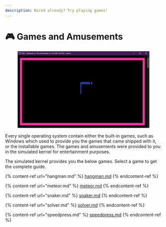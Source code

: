 ```yaml
---
description: Bored already? Try playing games!
---
```


# 🎮 Games and Amusements

<figure><img src="../../../.gitbook/assets/image (5).png" alt=""><figcaption></figcaption></figure>

Every single operating system contain either the built-in games, such as Windows which used to provide you the games that came shipped with it, or the installable games. The games and amusements were provided to you in the simulated kernel for entertainment purposes.

The simulated kernel provides you the below games. Select a game to get the complete guide.

{% content-ref url="hangman.md" %}
[hangman.md](hangman.md)
{% endcontent-ref %}

{% content-ref url="meteor.md" %}
[meteor.md](meteor.md)
{% endcontent-ref %}

{% content-ref url="snaker.md" %}
[snaker.md](snaker.md)
{% endcontent-ref %}

{% content-ref url="solver.md" %}
[solver.md](solver.md)
{% endcontent-ref %}

{% content-ref url="speedpress.md" %}
[speedpress.md](speedpress.md)
{% endcontent-ref %}
